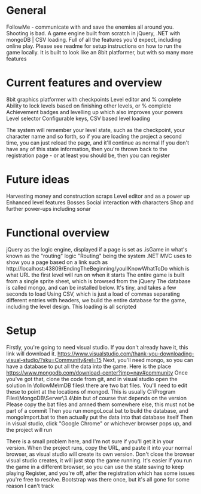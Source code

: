 # General
FollowMe - communicate with and save the enemies all around you. Shooting is bad. A game engine built from scratch in jQuery, .NET with mongoDB | CSV loading. Full of all the features you'd expect, including online play. Please see readme for setup instructions on how to run the game locally. It is built to look like an 8bit platformer, but with so many more features

# Current features and overview
8bit graphics platformer with checkpoints
Level editor and % complete
Ability to lock levels based on finishing other levels, or % complete
Achievement badges and levelling up which also improves your powers
Level selector
Configurable keys, CSV based level loading

The system will remember your level state, such as the checkpoint, your character name and so forth, so if you are loading the project a second time, you can just reload the page, and it'll continue as normal
If you don't have any of this state information, then you're thrown back to the registration page - or at least you should be, then you can register

# Future ideas
Harvesting money and construction scraps
Level editor and as a power up
Enhanced level features
Bosses
Social interaction with characters
Shop and further power-ups including sonar

# Functional overview
jQuery as the logic engine, displayed if a page is set as .isGame in what's known as the "routing" logic
"Routing" being the system .NET MVC uses to show you a page based on a link such as http://localhost:43809/EndingTheBeginning/youllKnowWhatToDo which is what URL the first level will run on when it starts
The entire game is built from a single sprite sheet, which is browsed from the jQuery
The database is called mongo, and can be installed below. It's tiny, and takes a few seconds to load
Using CSV, which is just a load of commas separating different entries with headers, we build the entire database for the game, including the level design. This loading is all scripted

# Setup
Firstly, you're going to need visual studio. If you don't already have it, this link will download it. https://www.visualstudio.com/thank-you-downloading-visual-studio/?sku=Community&rel=15
Next, you'll need mongo, so you can have a database to put all the data into the game. Here is the place https://www.mongodb.com/download-center?jmp=nav#community
Once you've got that, clone the code from git, and in visual studio open the solution
In \followMe\mDB files\ there are two bat files.
You'll need to edit these to point at the locations of mongod. This is usually C:\Program Files\MongoDB\Server\3.4\bin but of course that depends on the version
Please copy the bat files and amned them somewhere else, this must not be part of a commit
Then you run mongoLocal.bat to build the database, and mongoImport.bat to then actually put the data into that database itself
Then in visual studio, click "Google Chrome" or whichever browser pops up, and the project will run

There is a small problem here, and I'm not sure if you'll get it in your version.
When the project runs, copy the URL, and paste it into your normal browser, as visual studio will create its own version.
Don't close the browser visual studio creates, it will just stop the game running. It's easier if you run the game in a different browser, so you can use the state saving to keep playing
Register, and you're off, after the registration which has some issues you're free to resolve. Bootstrap was there once, but it's all gone for some reason I can't track